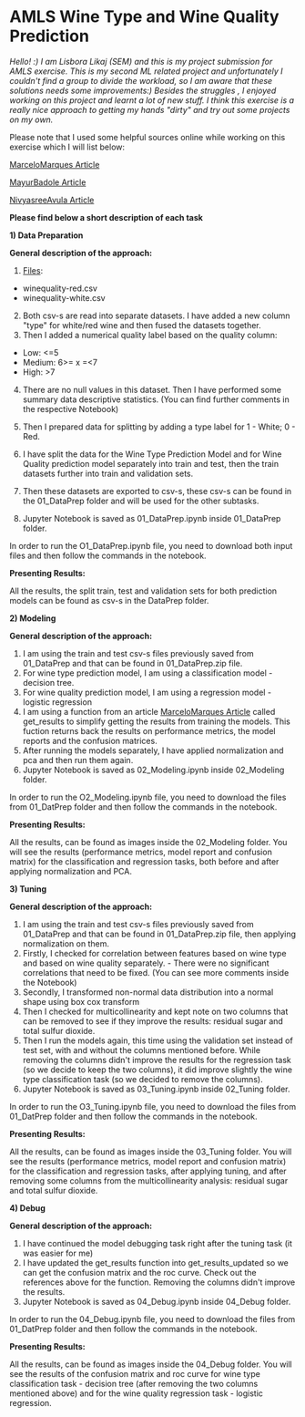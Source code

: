 # AMLS Wine Type and Wine Quality Prediction
_Hello! :) I am Lisbora Likaj (SEM) and this is my project submission for AMLS exercise. This is my second ML related 
project and unfortunately I couldn't find a group to divide the workload, so I am aware that these solutions needs some improvements:) 
Besides the struggles , I enjoyed working on this project and learnt a lot of new stuff. I think this exercise is a really
nice approach to getting my hands "dirty" and try out some projects on my own._

Please note that I used some helpful sources online while working on this exercise which I will list below:

[MarceloMarques Article](https://www.kaggle.com/code/mgmarques/wines-type-and-quality-classification-exercises#notebook-container)

[MayurBadole Article](https://www.analyticsvidhya.com/blog/2021/04/wine-quality-prediction-using-machine-learning/)

[NivyasreeAvula Article](https://medium.com/analytics-vidhya/predicting-red-wine-quality-using-machine-learning-model-34e2b1b8d498)

**Please find below a short description of each task**



**1) Data Preparation**


**General description of the approach:** 

1. [Files](https://archive.ics.uci.edu/ml/datasets/wine+quality):
* winequality-red.csv
* winequality-white.csv
2. Both csv-s are read into separate datasets. I have added a new column "type" for white/red wine and then fused the 
   datasets together.
3. Then I added a  numerical quality label based on the quality column:
* Low: <=5
* Medium: 6>= x =<7
* High: >7
4. There are no null values in this dataset. Then I have performed some summary data descriptive statistics. (You can 
   find further comments in the respective Notebook)
    
5. Then I prepared data for splitting by adding a type label for 1 - White; 0 - Red.
6. I have split the data for the Wine Type Prediction Model and for Wine Quality prediction model separately into train 
   and test, then the train datasets further into train and validation sets.
7. Then these datasets are exported to csv-s, these csv-s can be found in the 01_DataPrep folder and will be used for
   the other subtasks.
8. Jupyter Notebook is saved as 01_DataPrep.ipynb inside 01_DataPrep folder.



In order to run the O1_DataPrep.ipynb file, you need to download both input files and then follow the commands in the 
notebook.


**Presenting Results:**

All the results, the split train, test and validation sets for both prediction models can be found as csv-s in the 
DataPrep folder.


**2) Modeling**


**General description of the approach:** 

1. I am using the train and test csv-s files previously saved from 01_DataPrep and that can be found in 01_DataPrep.zip 
   file.
2. For wine type prediction model, I am using a classification model - decision tree.
3. For wine quality prediction model, I am using a regression model - logistic regression
4. I am using a function from an article [MarceloMarques Article](https://www.kaggle.com/code/mgmarques/wines-type-and-quality-classification-exercises#notebook-container)
   called get_results to simplify getting the results from training the models. This fuction returns back the results on 
   performance metrics, the model reports and the confusion matrices.
5. After running the models separately, I have applied normalization and pca and then run them again.
6. Jupyter Notebook is saved as 02_Modeling.ipynb inside 02_Modeling folder.



In order to run the O2_Modeling.ipynb file, you need to download the files from 01_DatPrep folder and then follow the 
commands in the notebook.


**Presenting Results:**

All the results, can be found as images inside the 02_Modeling folder. You will see the results (performance metrics, 
model report and confusion matrix) for the classification and regression tasks, both before and after applying normalization 
and PCA.



**3) Tuning**


**General description of the approach:** 

1. I am using the train and test csv-s files previously saved from 01_DataPrep and that can be found in 01_DataPrep.zip 
   file, then applying normalization on them.
2. Firstly, I checked for correlation between features based on wine type and based on wine quality separately. - There 
   were no significant correlations that need to be fixed. (You can see more comments inside the Notebook)
3. Secondly, I transformed non-normal data distribution into a normal shape using box cox transform
4. Then I checked for multicollinearity and kept note on two columns that can be removed to see if they improve the results: 
   residual sugar and total sulfur dioxide.
5. Then I run the models again, this time using the validation set instead of test set, with and without the columns 
   mentioned before. While removing the columns didn't improve the results for the regression task (so we decide to 
   keep the two columns), it did improve slightly the wine type classification task (so we decided to remove the columns).
6. Jupyter Notebook is saved as 03_Tuning.ipynb inside 02_Tuning folder.



In order to run the O3_Tuning.ipynb file, you need to download the files from 01_DatPrep folder and then follow the 
commands in the notebook.


**Presenting Results:**

All the results, can be found as images inside the 03_Tuning folder. You will see the results (performance metrics, 
model report and confusion matrix) for the classification and regression tasks, after applying tuning, and after removing
some columns from the multicollinearity analysis: residual sugar and total sulfur dioxide.

**4) Debug**


**General description of the approach:** 

1. I have continued the model debugging task right after the tuning task (it was easier for me)
2. I have updated the get_results function into get_results_updated so we can get the confusion matrix and the roc curve.
   Check out the references above for the function.
 Removing the columns didn't improve the results.
3. Jupyter Notebook is saved as 04_Debug.ipynb inside 04_Debug folder.



In order to run the 04_Debug.ipynb file, you need to download the files from 01_DatPrep folder and then follow the 
commands in the notebook.


**Presenting Results:**

All the results, can be found as images inside the 04_Debug folder. You will see the results of the confusion matrix and 
roc curve for wine type classification task - decision tree (after removing the two columns mentioned above) and for the 
wine quality regression task - logistic regression.
